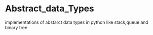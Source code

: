 # Abstract_data_Types
implementations of abstarct data types in python like stack,queue and binary tree

